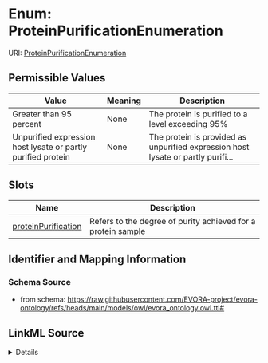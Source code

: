 # Enum: ProteinPurificationEnumeration



URI: [ProteinPurificationEnumeration](ProteinPurificationEnumeration.md)

## Permissible Values

| Value | Meaning | Description |
| --- | --- | --- |
| Greater than 95 percent | None | The protein is purified to a level exceeding 95% |
| Unpurified expression host lysate or partly purified protein | None | The protein is provided as unpurified expression host lysate or partly purifi... |




## Slots

| Name | Description |
| ---  | --- |
| [proteinPurification](proteinPurification.md) | Refers to the degree of purity achieved for a protein sample |






## Identifier and Mapping Information







### Schema Source


* from schema: https://raw.githubusercontent.com/EVORA-project/evora-ontology/refs/heads/main/models/owl/evora_ontology.owl.ttl#






## LinkML Source

<details>
```yaml
name: proteinPurificationEnumeration
from_schema: https://raw.githubusercontent.com/EVORA-project/evora-ontology/refs/heads/main/models/owl/evora_ontology.owl.ttl#
rank: 1000
permissible_values:
  Greater than 95 percent:
    text: Greater than 95 percent
    description: The protein is purified to a level exceeding 95%
  Unpurified expression host lysate or partly purified protein:
    text: Unpurified expression host lysate or partly purified protein
    description: The protein is provided as unpurified expression host lysate or partly
      purified protein

```
</details>
